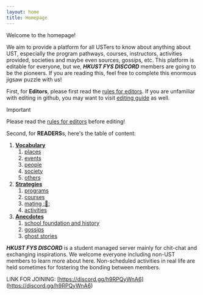 ```yaml
---
layout: home
title: Homepage
---
```


Welcome to the homepage!

We aim to provide a platform for all USTers to know about anything about UST, especially the program pathways, courses, instructors, activities provided, societies and maybe even sources, gossips, etc. This platform is editable for everyone, but we, ***HKUST FYS DISCORD*** members are going to be the pioneers. If you are reading this, feel free to complete this enormous jigsaw puzzle with us!

First, for **Editors**, please first read the [rules for editors](). If you are unfamiliar with editing in github, you may want to visit [editing guide]() as well.
> [!IMPORTANT]
> Please read the [rules for editors]() before editing!

Second, for **READERS**s, here's the table of content:
1. __[Vocabulary]()__
   1. [places]()
   2. [events]()
   3. [people]()
   4. [society]()
   5. [others]()
2. __[Strategies]()__
   1. [programs]()
   2. [courses]()
   3. [mating :👀:]()
   4. [activities]()
3. __[Anecdotes]()__
   1. [school foundation and history]()
   2. [gossips]()
   3. [ghost stories]()

***HKUST FYS DISCORD*** is a student managed server mainly for chit-chat and exchanging inspirations. We welcome everyone including non-UST members to learn more about here. Non-scheduled activities in real life are held sometimes for fostering the bonding between members. 

LINK FOR JOINING:
[https://discord.gg/h9RPQyWnA6] (https://discord.gg/h9RPQyWnA6)